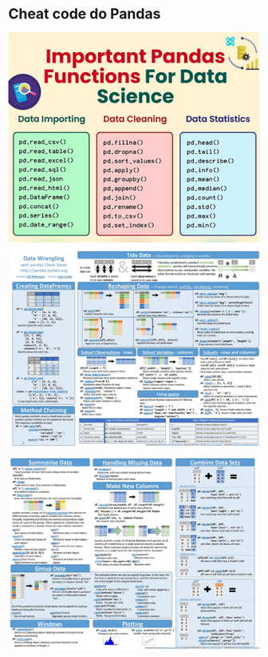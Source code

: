 # Cheat code do Pandas

![Funções básicas](https://github.com/ML-Passionate/Python-Utils-Public/blob/main/images/Pandas1.png)

![Funções básicas](https://github.com/ML-Passionate/Python-Utils-Public/blob/main/images/pandas2.gif)

![Funções básicas](https://github.com/ML-Passionate/Python-Utils-Public/blob/main/images/pandas3.gif)
